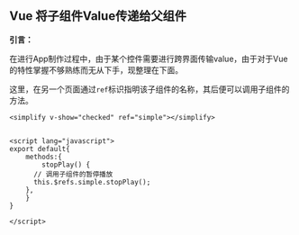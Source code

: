 ## Vue 将子组件Value传递给父组件



**引言：**

在进行App制作过程中，由于某个控件需要进行跨界面传输value，由于对于Vue的特性掌握不够熟练而无从下手，现整理在下面。





这里，在另一个页面通过`ref`标识指明该子组件的名称，其后便可以调用子组件的方法。

```vue
<simplify v-show="checked" ref="simple"></simplify>


<script lang="javascript">
export default{
    methods:{
        stopPlay() {
      // 调用子组件的暂停播放
      this.$refs.simple.stopPlay();
    },
    }
}

</script>

```

